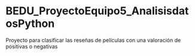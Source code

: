 # BEDU_ProyectoEquipo5_AnalisisdatosPython
Proyecto para clasificar las reseñas de películas con una valoración de positivas o negativas
